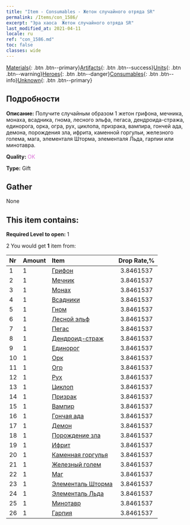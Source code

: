 ```yaml
---
title: "Item - Consumables - Жетон случайного отряда SR"
permalink: /Items/con_1586/
excerpt: "Эра хаоса  Жетон случайного отряда SR"
last_modified_at: 2021-04-11
locale: ru
ref: "con_1586.md"
toc: false
classes: wide
---
```

 [Materials](/ru/Items/){: .btn .btn--primary}[Artifacts](/ru/Items/Artifacts/){: .btn .btn--success}[Units](/ru/Items/Units/){: .btn .btn--warning}[Heroes](/ru/Items/Heroes/){: .btn .btn--danger}[Consumables](/ru/Items/Consumables/){: .btn .btn--info}[Unknown](/ru/Items/Unknown/){: .btn .btn--primary}

## Подробности
 **Описание:** Получите случайным образом 1 жетон грифона, мечника, монаха, всадника, гнома, лесного эльфа, пегаса, дендроида-стража, единорога, орка, огра, рух, циклопа, призрака, вампира, гончей ада, демона, порождения зла, ифрита, каменной горгульи, железного голема, мага, элементаля Шторма, элементаля Льда, гарпии или минотавра.

 **Quality:** <span style="color: #DA70D6">OK</span>

 **Type:** Gift

## Gather

  None

## This item contains:

 **Required Level to open:** 1

 2 You would get **1** item  from:

  | Nr | Amount |     Item    | Drop Rate,% |
  |:---|:-------|:------------|:---------:|
  | 1 | 1 | [Грифон](/ru/Items/unt_192/) | 3.8461537 | 
  | 2 | 1 | [Мечник](/ru/Items/unt_193/) | 3.8461537 | 
  | 3 | 1 | [Монах](/ru/Items/unt_194/) | 3.8461537 | 
  | 4 | 1 | [Всадники](/ru/Items/unt_195/) | 3.8461537 | 
  | 5 | 1 | [Гном](/ru/Items/unt_200/) | 3.8461537 | 
  | 6 | 1 | [Лесной эльф](/ru/Items/unt_201/) | 3.8461537 | 
  | 7 | 1 | [Пегас](/ru/Items/unt_202/) | 3.8461537 | 
  | 8 | 1 | [Дендроид-страж](/ru/Items/unt_203/) | 3.8461537 | 
  | 9 | 1 | [Единорог](/ru/Items/unt_204/) | 3.8461537 | 
  | 10 | 1 | [Орк](/ru/Items/unt_219/) | 3.8461537 | 
  | 11 | 1 | [Огр](/ru/Items/unt_220/) | 3.8461537 | 
  | 12 | 1 | [Рух](/ru/Items/unt_221/) | 3.8461537 | 
  | 13 | 1 | [Циклоп](/ru/Items/unt_222/) | 3.8461537 | 
  | 14 | 1 | [Призрак](/ru/Items/unt_210/) | 3.8461537 | 
  | 15 | 1 | [Вампир](/ru/Items/unt_211/) | 3.8461537 | 
  | 16 | 1 | [Гончая ада](/ru/Items/unt_228/) | 3.8461537 | 
  | 17 | 1 | [Демон](/ru/Items/unt_229/) | 3.8461537 | 
  | 18 | 1 | [Порождение зла](/ru/Items/unt_230/) | 3.8461537 | 
  | 19 | 1 | [Ифрит](/ru/Items/unt_231/) | 3.8461537 | 
  | 20 | 1 | [Каменная горгулья](/ru/Items/unt_236/) | 3.8461537 | 
  | 21 | 1 | [Железный голем](/ru/Items/unt_237/) | 3.8461537 | 
  | 22 | 1 | [Маг](/ru/Items/unt_238/) | 3.8461537 | 
  | 23 | 1 | [Элементаль Шторма](/ru/Items/unt_263/) | 3.8461537 | 
  | 24 | 1 | [Элементаль Льда](/ru/Items/unt_264/) | 3.8461537 | 
  | 25 | 1 | [Минотавр](/ru/Items/unt_248/) | 3.8461537 | 
  | 26 | 1 | [Гарпия](/ru/Items/unt_245/) | 3.8461537 | 
